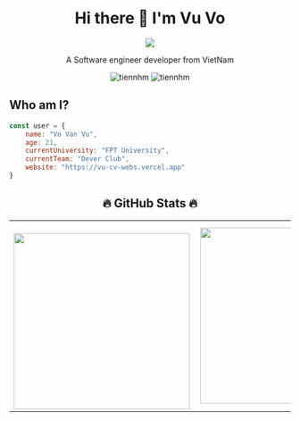 <h1 align = "center" >Hi there 👋 I'm Vu Vo</h1>
<p align = "center"><img src = "https://img.icons8.com/color/48/000000/vietnam-circular.png"></img></p>
<p align = "center">A Software engineer developer from VietNam</p>
<p align ="center"> <img src="https://komarev.com/ghpvc/?username=vu-sudo" alt="tiennhm" /> <img src="https://badges.pufler.dev/repos/vu-sudo" alt="tiennhm" /> </p>


## Who am I?
```javascript
const user = {
    name: "Vo Van Vu",
    age: 21,
    currentUniversity: "FPT University",
    currentTeam: "Dever Club",
    website: "https://vu-cv-webs.vercel.app"
}
```

 <h2 align="center">🔥 GitHub Stats 🔥</h2>
 <!-- https://github.com/anuraghazra/github-readme-stats -->
  <table align="center" style="width:100%;">
    <tr>
      <td>
        <br>
          <div align=center>
            <a href="#" title="vu-sudo">
              <img width="315" align="center" src="https://github-readme-stats.vercel.app/api/top-langs/?username=vu-sudo&layout=compact&theme=vision-friendly-dark" />
            </a>
          </div>
      </td>
      <td>
        <div align=center>
          <a href="#" title="">
            <img align="right" width="315" src="http://github-readme-streak-stats.herokuapp.com?user=vu-sudo&theme=dark" />
          </a>
        </div>
      </td>
    </tr>
  </table>



